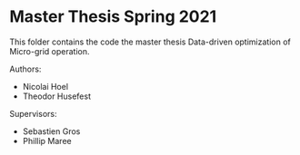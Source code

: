 # Master Thesis Spring 2021

This folder contains the code the master thesis Data-driven optimization of Micro-grid operation.

Authors:

- Nicolai Hoel
- Theodor Husefest

Supervisors:

- Sebastien Gros
- Phillip Maree
